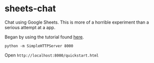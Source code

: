 # sheets-chat

Chat using Google Sheets.
This is more of a horrible experiment than a serious attempt at a app.

Began by using the tutorial found [here](https://developers.google.com/sheets/quickstart/js).

```
python -m SimpleHTTPServer 8000
```

Open `http://localhost:8000/quickstart.html`
